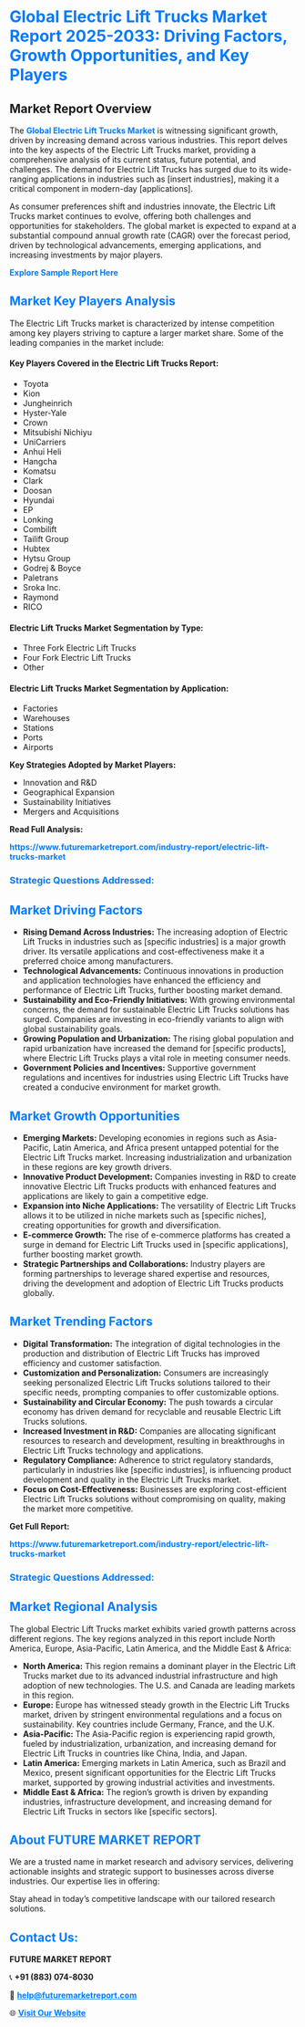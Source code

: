 <h1 style="color: #007BFF;">Global Electric Lift Trucks Market Report 2025-2033: Driving Factors, Growth Opportunities, and Key Players</h1>

<section id="overview">
<h2>Market Report Overview</h2>
<p>The <a href="https://www.futuremarketreport.com/industry-report/electric-lift-trucks-market" style="color: #007BFF; text-decoration: none;"><strong>Global Electric Lift Trucks Market</strong></a> is witnessing significant growth, driven by increasing demand across various industries. This report delves into the key aspects of the Electric Lift Trucks market, providing a comprehensive analysis of its current status, future potential, and challenges. The demand for Electric Lift Trucks has surged due to its wide-ranging applications in industries such as [insert industries], making it a critical component in modern-day [applications].</p>
<p>As consumer preferences shift and industries innovate, the Electric Lift Trucks market continues to evolve, offering both challenges and opportunities for stakeholders. The global market is expected to expand at a substantial compound annual growth rate (CAGR) over the forecast period, driven by technological advancements, emerging applications, and increasing investments by major players.</p>
</section>

<section id="overview">
<p><a href="https://www.futuremarketreport.com/request-sample/reportId=98107" style="color: #007BFF; text-decoration: none;"><strong>Explore Sample Report Here</strong></a></p>
</section>

<section id="key-players">
<h2 style="color: #007BFF;">Market Key Players Analysis</h2>
<p>The Electric Lift Trucks market is characterized by intense competition among key players striving to capture a larger market share. Some of the leading companies in the market include:</p>
<h4>Key Players Covered in the Electric Lift Trucks Report:</h4>
<ul><li>Toyota</li><li>Kion</li><li>Jungheinrich</li><li>Hyster-Yale</li><li>Crown</li><li>Mitsubishi Nichiyu</li><li>UniCarriers</li><li>Anhui Heli</li><li>Hangcha</li><li>Komatsu</li><li>Clark</li><li>Doosan</li><li>Hyundai</li><li>EP</li><li>Lonking</li><li>Combilift</li><li>Tailift Group</li><li>Hubtex</li><li>Hytsu Group</li><li>Godrej &amp; Boyce</li><li>Paletrans</li><li>Sroka Inc.</li><li>Raymond</li><li>RICO</li></ul>
<h4>Electric Lift Trucks Market Segmentation by Type:</h4>
<ul><li>Three Fork Electric Lift Trucks</li><li>Four Fork Electric Lift Trucks</li><li>Other</li></ul>

<h4>Electric Lift Trucks Market Segmentation by Application:</h4>
<ul><li>Factories</li><li>Warehouses</li><li>Stations</li><li>Ports</li><li>Airports</li></ul>
<p><strong>Key Strategies Adopted by Market Players:</strong></p>
<ul>
<li>Innovation and R&D</li>
<li>Geographical Expansion</li>
<li>Sustainability Initiatives</li>
<li>Mergers and Acquisitions</li>
</ul>
</section>

<section>
<p><strong>Read Full Analysis: </strong></p><a href="https://www.futuremarketreport.com/industry-report/electric-lift-trucks-market" style="color: #007BFF; text-decoration: none;"><strong>https://www.futuremarketreport.com/industry-report/electric-lift-trucks-market</strong></a>
<h3 style="color: #007BFF;">Strategic Questions Addressed:</h3>
</section>

<section id="driving-factors">
<h2 style="color: #007BFF;">Market Driving Factors</h2>
<ul>
<li><strong>Rising Demand Across Industries:</strong> The increasing adoption of Electric Lift Trucks in industries such as [specific industries] is a major growth driver. Its versatile applications and cost-effectiveness make it a preferred choice among manufacturers.</li>
<li><strong>Technological Advancements:</strong> Continuous innovations in production and application technologies have enhanced the efficiency and performance of Electric Lift Trucks, further boosting market demand.</li>
<li><strong>Sustainability and Eco-Friendly Initiatives:</strong> With growing environmental concerns, the demand for sustainable Electric Lift Trucks solutions has surged. Companies are investing in eco-friendly variants to align with global sustainability goals.</li>
<li><strong>Growing Population and Urbanization:</strong> The rising global population and rapid urbanization have increased the demand for [specific products], where Electric Lift Trucks plays a vital role in meeting consumer needs.</li>
<li><strong>Government Policies and Incentives:</strong> Supportive government regulations and incentives for industries using Electric Lift Trucks have created a conducive environment for market growth.</li>
</ul>
</section>

<section id="growth-opportunities">
<h2 style="color: #007BFF;">Market Growth Opportunities</h2>
<ul>
<li><strong>Emerging Markets:</strong> Developing economies in regions such as Asia-Pacific, Latin America, and Africa present untapped potential for the Electric Lift Trucks market. Increasing industrialization and urbanization in these regions are key growth drivers.</li>
<li><strong>Innovative Product Development:</strong> Companies investing in R&D to create innovative Electric Lift Trucks products with enhanced features and applications are likely to gain a competitive edge.</li>
<li><strong>Expansion into Niche Applications:</strong> The versatility of Electric Lift Trucks allows it to be utilized in niche markets such as [specific niches], creating opportunities for growth and diversification.</li>
<li><strong>E-commerce Growth:</strong> The rise of e-commerce platforms has created a surge in demand for Electric Lift Trucks used in [specific applications], further boosting market growth.</li>
<li><strong>Strategic Partnerships and Collaborations:</strong> Industry players are forming partnerships to leverage shared expertise and resources, driving the development and adoption of Electric Lift Trucks products globally.</li>
</ul>
</section>

<section id="trending-factors">
<h2 style="color: #007BFF;">Market Trending Factors</h2>
<ul>
<li><strong>Digital Transformation:</strong> The integration of digital technologies in the production and distribution of Electric Lift Trucks has improved efficiency and customer satisfaction.</li>
<li><strong>Customization and Personalization:</strong> Consumers are increasingly seeking personalized Electric Lift Trucks solutions tailored to their specific needs, prompting companies to offer customizable options.</li>
<li><strong>Sustainability and Circular Economy:</strong> The push towards a circular economy has driven demand for recyclable and reusable Electric Lift Trucks solutions.</li>
<li><strong>Increased Investment in R&D:</strong> Companies are allocating significant resources to research and development, resulting in breakthroughs in Electric Lift Trucks technology and applications.</li>
<li><strong>Regulatory Compliance:</strong> Adherence to strict regulatory standards, particularly in industries like [specific industries], is influencing product development and quality in the Electric Lift Trucks market.</li>
<li><strong>Focus on Cost-Effectiveness:</strong> Businesses are exploring cost-efficient Electric Lift Trucks solutions without compromising on quality, making the market more competitive.</li>
</ul>
</section>

<section>
<p><strong>Get Full Report: </strong></p><a href="https://www.futuremarketreport.com/industry-report/electric-lift-trucks-market" style="color: #007BFF; text-decoration: none;"><strong>https://www.futuremarketreport.com/industry-report/electric-lift-trucks-market</strong></a>
<h3 style="color: #007BFF;">Strategic Questions Addressed:</h3>
</section>


<section id="regional-analysis">
<h2 style="color: #007BFF;">Market Regional Analysis</h2>
<p>The global Electric Lift Trucks market exhibits varied growth patterns across different regions. The key regions analyzed in this report include North America, Europe, Asia-Pacific, Latin America, and the Middle East & Africa:</p>
<ul>
<li><strong>North America:</strong> This region remains a dominant player in the Electric Lift Trucks market due to its advanced industrial infrastructure and high adoption of new technologies. The U.S. and Canada are leading markets in this region.</li>
<li><strong>Europe:</strong> Europe has witnessed steady growth in the Electric Lift Trucks market, driven by stringent environmental regulations and a focus on sustainability. Key countries include Germany, France, and the U.K.</li>
<li><strong>Asia-Pacific:</strong> The Asia-Pacific region is experiencing rapid growth, fueled by industrialization, urbanization, and increasing demand for Electric Lift Trucks in countries like China, India, and Japan.</li>
<li><strong>Latin America:</strong> Emerging markets in Latin America, such as Brazil and Mexico, present significant opportunities for the Electric Lift Trucks market, supported by growing industrial activities and investments.</li>
<li><strong>Middle East & Africa:</strong> The region’s growth is driven by expanding industries, infrastructure development, and increasing demand for Electric Lift Trucks in sectors like [specific sectors].</li>
</ul>
</section>

<footer>
<h2 style="color: #007BFF;">About FUTURE MARKET REPORT</h2>
<p>We are a trusted name in market research and advisory services, delivering actionable insights and strategic support to businesses across diverse industries. Our expertise lies in offering:</p>

<p>Stay ahead in today’s competitive landscape with our tailored research solutions.</p>

<h2 style="color: #007BFF;">Contact Us:</h2>
<p><strong>FUTURE MARKET REPORT</strong></p>
<p>📞 <strong>+91 (883) 074-8030</strong></p>
<p>📧 <strong><a href="mailto:help@futuremarketreport.com" style="color: #007BFF;">help@futuremarketreport.com</a></strong></p>
<p>🌐 <strong><a href="https://www.futuremarketreport.com/" style="color: #007BFF;">Visit Our Website</a></strong></p>
</footer>